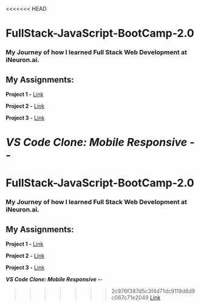 <<<<<<< HEAD
# FullStack-JavaScript-BootCamp-2.0
### My Journey of how I learned Full Stack Web Development at iNeuron.ai.



## **My Assignments:**
**Project 1 -**
[Link](./Project/FSJS-2.0-Project-01/)

**Project 2 -**
[Link](./Project/FSJS-2.0-Project-02/)

**Project 3 -**
[Link](./Project/FSJS-2.0-Project-03/)

_**VS Code Clone: Mobile Responsive -**-_
=======
# FullStack-JavaScript-BootCamp-2.0
### My Journey of how I learned Full Stack Web Development at iNeuron.ai.



## **My Assignments:**
**Project 1 -**
[Link](./Project/FSJS-2.0-Project-01/)

**Project 2 -**
[Link](./Project/FSJS-2.0-Project-02/)

**Project 3 -**
[Link](./Project/FSJS-2.0-Project-03/)

_**VS Code Clone: Mobile Responsive -**-_
>>>>>>> 2c976f387d5c3f4d71dc9119d8d9c067c71e2049
[Link](./Project/VS-CodeClone-using-Tailwind/)